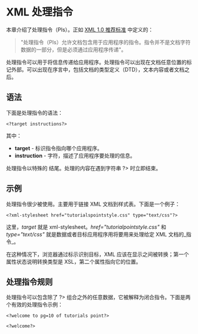 # XML 处理指令

本章介绍了处理指令（PIs）。正如 [XML 1.0 推荐标准](http://www.tutorialspoint.com/) 中定义的：

> "处理指令（PIs）允许文档包含用于应用程序的指令。指令并不是文档字符数据的一部分，但是必须通过应用程序传递"。

处理指令可以用于将信息传递给应用程序。处理指令可以出现在文档任意位置的标记外部。可以出现在序言中，包括文档的类型定义（DTD），文本内容或者文档之后。

## 语法

下面是处理指令的语法：

```
<?target instructions?>
```

其中：

- __target__ - 标识指令指向哪个应用程序。
- __instruction__ - 字符，描述了应用程序要处理的信息。

处理指令以特殊的 <? 标记开始，以 ?> 结尾。处理的内容在遇到字符串 ?> 时立即结束。

## 示例

处理指令很少被使用。主要用于链接 XML 文档到样式表。下面是一个例子：

```
<?xml-stylesheet href="tutorialspointstyle.css" type="text/css"?>
```

这里，_target_ 就是 xml-stylesheet。_href="tutorialpointstyle.css"_ 和 _type="text/css"_ 就是数据或者目标应用程序用将要用来处理给定 XML 文档的_指令_。

在这种情况下，浏览器通过标示识别目标，XML 应该在显示之间被转换；第一个属性状态说明转换类型是 XSL，第二个属性指向它的位置。

## 处理指令规则

处理指令可以包含除了 ?> 组合之外的任意数据，它被解释为闭合指令。下面是两个有效的处理指令示例：

```
<?welcome to pg=10 of tutorials point?>

<?welcome?>
```